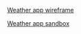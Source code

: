 [Weather app wireframe](https://gohjiaean188505.invisionapp.com/freehand/Weather-app-wireframe-DWun80au8)

[Weather app sandbox](https://codesandbox.io/s/weather-app-c5jkvj)
